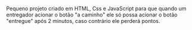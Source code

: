 
Pequeno projeto criado em HTML, Css e JavaScript para que quando um entregador acionar o botão "a caminho" ele só possa acionar o botão "entregue" após 2 minutos, caso contrário ele perderá pontos. 
